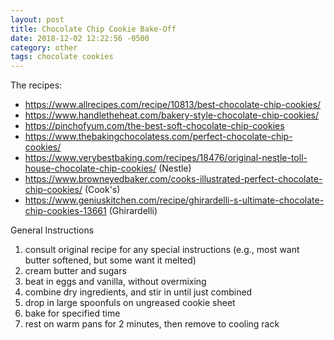 ```yaml
---
layout: post
title: Chocolate Chip Cookie Bake-Off
date: 2018-12-02 12:22:56 -0500
category: other
tags: chocolate cookies
---
```

The recipes:  
<ul>
 	<li><a href="https://www.allrecipes.com/recipe/10813/best-chocolate-chip-cookies/">https://www.allrecipes.com/recipe/10813/best-chocolate-chip-cookies/</a></li>
 	<li><a href="https://www.handletheheat.com/bakery-style-chocolate-chip-cookies/">https://www.handletheheat.com/bakery-style-chocolate-chip-cookies/</a></li>
 	<li><a href="https://pinchofyum.com/the-best-soft-chocolate-chip-cookies">https://pinchofyum.com/the-best-soft-chocolate-chip-cookies</a></li>
 	<li><a href="https://www.thebakingchocolatess.com/perfect-chocolate-chip-cookies/">https://www.thebakingchocolatess.com/perfect-chocolate-chip-cookies/</a></li>
 	<li><a href="https://www.verybestbaking.com/recipes/18476/original-nestle-toll-house-chocolate-chip-cookies/">https://www.verybestbaking.com/recipes/18476/original-nestle-toll-house-chocolate-chip-cookies/</a> (Nestle)</li>
 	<li><a href="https://www.browneyedbaker.com/cooks-illustrated-perfect-chocolate-chip-cookies/">https://www.browneyedbaker.com/cooks-illustrated-perfect-chocolate-chip-cookies/</a> (Cook's)</li>
 	<li><a href="https://www.geniuskitchen.com/recipe/ghirardelli-s-ultimate-chocolate-chip-cookies-13661">https://www.geniuskitchen.com/recipe/ghirardelli-s-ultimate-chocolate-chip-cookies-13661</a> (Ghirardelli)</li>
</ul>
General Instructions  
<ol>
 	<li>consult original recipe for any special instructions (e.g., most want butter softened, but some want it melted)</li>
 	<li>cream butter and sugars</li>
 	<li>beat in eggs and vanilla, without overmixing</li>
 	<li>combine dry ingredients, and stir in until just combined</li>
 	<li>drop in large spoonfuls on ungreased cookie sheet</li>
 	<li>bake for specified time</li>
 	<li>rest on warm pans for 2 minutes, then remove to cooling rack</li>
</ol>
